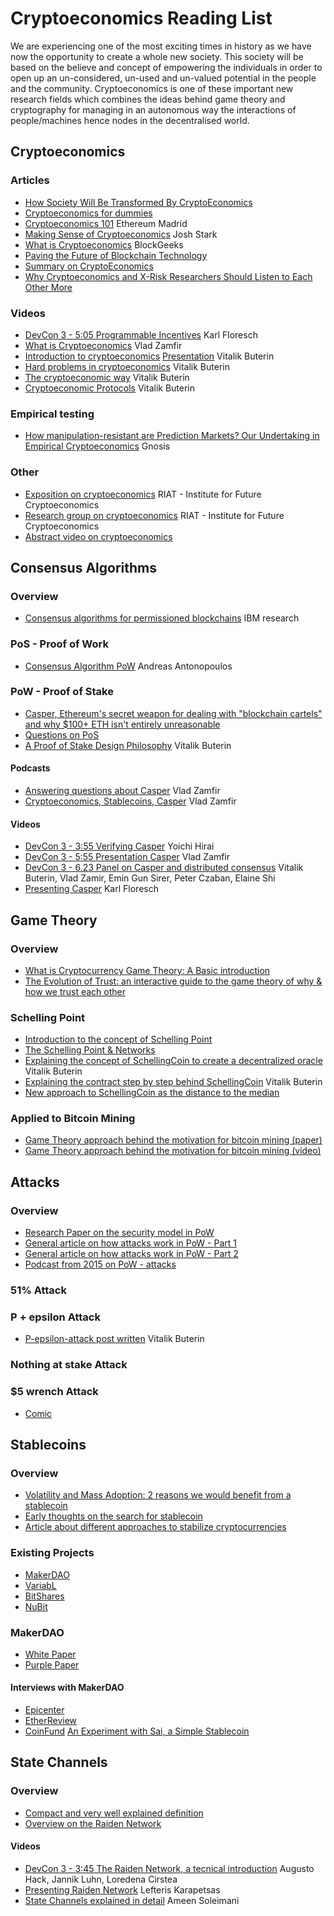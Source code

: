 # Cryptoeconomics Reading List

We are experiencing one of the most exciting times in history as we have now the opportunity to create a whole new society. This society will be based on the believe and concept of empowering the individuals in order to open up an un-considered, un-used and un-valued potential in the people and the community. Cryptoeconomics is one of these important new research fields which combines the ideas behind game theory and cryptography for managing in an autonomous way the interactions of people/machines hence nodes in the decentralised world.

## Cryptoeconomics

### Articles

* [How Society Will Be Transformed By CryptoEconomics](https://media.comakery.com/how-society-will-be-transformed-by-crypto-economics-b02b6765ca8c)
* [Cryptoeconomics for dummies](https://medium.com/@j32804/cryptoeconomics-for-dummies-part-0-7172efa81507)
* [Cryptoeconomics 101](http://slides.com/ethereummadrid/cryptoeconomics101-stablecoin#/) Ethereum Madrid
* [Making Sense of Cryptoeconomics](https://medium.com/@jjmstark/making-sense-of-cryptoeconomics-c6455776669) Josh Stark
* [What is Cryptoeconomics](https://blockgeeks.com/guides/what-is-cryptoeconomics/) BlockGeeks
* [Paving the Future of Blockchain Technology](https://hackernoon.com/cryptoeconomics-paving-the-future-of-blockchain-technology-13b04dab971)
* [Summary on CryptoEconomics](https://medium.com/@jjmstark/making-sense-of-cryptoeconomics-c6455776669)
* [Why Cryptoeconomics and X-Risk Researchers Should Listen to Each Other More](https://medium.com/@VitalikButerin/why-cryptoeconomics-and-x-risk-researchers-should-listen-to-each-other-more-a2db72b3e86b)

### Videos

* [DevCon 3 - 5:05 Programmable Incentives](https://www.youtube.com/watch?v=Yo9o5nDTAAQ) Karl Floresch
* [What is Cryptoeconomics](https://www.youtube.com/watch?v=9lw3s7iGUXQ) Vlad Zamfir
* [Introduction to cryptoeconomics](https://www.youtube.com/watch?v=pKqdjaH1dRo)
[Presentation](https://edcon.io/ppt/one/Vitalik%20Buterin_Introduction%20to%20Cryptoeconomics_EDCON.pdf) Vitalik Buterin
* [Hard problems in cryptoeconomics](https://www.youtube.com/watch?v=p5qwbOkCZSc&t=2316s) Vitalik Buterin
* [The cryptoeconomic way](https://www.youtube.com/watch?v=ZH9nMKIHfAE) Vitalik Buterin
* [Cryptoeconomic Protocols](https://www.slideshare.net/ethereum/vitalik-buterin-cryptoeconomic-protocols-in-the-context-of-wider-society) Vitalik Buterin

### Empirical testing

* [How manipulation-resistant are Prediction Markets? Our Undertaking in Empirical Cryptoeconomics](https://blog.gnosis.pm/how-manipulation-resistant-are-prediction-markets-710e14033d62) Gnosis

### Other

* [Exposition on cryptoeconomics](https://www.mqw.at/en/program//programmdetail/crypto-economic-artefacts-1/) RIAT - Institute for Future Cryptoeconomics
* [Research group on cryptoeconomics](https://riat.at/Cryptoeconomics/) RIAT - Institute for Future Cryptoeconomics
* [Abstract video on cryptoeconomics](https://www.reddit.com/r/ethtrader/comments/6xp7q5/i_think_i_seriously_just_figured_out_all_of/?st=J74IGNOF&sh=c06637cb)

## Consensus Algorithms

### Overview

* [Consensus algorithms for permissioned blockchains](https://arxiv.org/pdf/1707.01873.pdf) IBM research

### PoS - Proof of Work

* [Consensus Algorithm PoW](https://www.youtube.com/watch?v=fw3WkySh_Ho&t=3606s) Andreas Antonopoulos

### PoW - Proof of Stake   

* [Casper, Ethereum's secret weapon for dealing with "blockchain cartels" and why $100+ ETH isn't entirely unreasonable](  https://steemit.com/ethereum/@dana-edwards/casper-ethereum-s-secret-weapon-for-dealing-with-blockchain-cartels-and-why-usd100-eth-isn-t-entirely-unreasonable)
* [Questions on PoS](https://github.com/ethereum/wiki/wiki/Proof-of-Stake-FAQ)
* [A Proof of Stake Design Philosophy](https://medium.com/@VitalikButerin/a-proof-of-stake-design-philosophy-506585978d51) Vitalik Buterin

#### Podcasts

* [Answering questions about Casper](https://etherreview.info/the-ether-review-2-vlad-zamfir-28f95afc8a3c) Vlad Zamfir
* [Cryptoeconomics, Stablecoins, Casper](https://softwareengineeringdaily.com/2017/10/28/cryptoeconomics-with-vlad-zamfir/) Vlad Zamfir

#### Videos

* [DevCon 3 - 3:55 Verifying Casper](https://www.youtube.com/watch?v=Yo9o5nDTAAQ) Yoichi Hirai
* [DevCon 3 - 5:55 Presentation Casper](https://www.youtube.com/watch?v=Yo9o5nDTAAQ) Vlad Zamfir
* [DevCon 3 - 6.23 Panel on Casper and distributed consensus](https://www.youtube.com/watch?v=Yo9o5nDTAAQ) Vitalik Buterin, Vlad Zamir, Emin Gun Sirer, Peter Czaban,  Elaine Shi
* [Presenting Casper](https://www.youtube.com/watch?v=MyDocEQfBGA) Karl Floresch

## Game Theory

### Overview

* [What is Cryptocurrency Game Theory: A Basic introduction](https://blockgeeks.com/guides/cryptocurrency-game-theory/)
* [The Evolution of Trust: an interactive guide to the game theory of why & how we trust each other](http://ncase.me/trust/)

### Schelling Point

* [Introduction to the concept of Schelling Point](http://wisdomofcrowds.blogspot.com.es/2010/02/chapter-five-part-iii.html)
* [The Schelling Point & Networks](https://media.consensys.net/hashtag-markets-mashing-together-reddit-schelling-points-tokenisation-autonomous-organisations-ceec3cd3baf0)
* [Explaining the concept of SchellingCoin to create a decentralized oracle](https://blog.ethereum.org/2014/03/28/schellingcoin-a-minimal-trust-universal-data-feed/) Vitalik Buterin
* [Explaining the contract step by step behind SchellingCoin](https://blog.ethereum.org/2014/06/30/advanced-contract-programming-example-schellingcoin/) Vitalik Buterin
* [New approach to SchellingCoin as the distance to the median](https://medium.com/@roman.brodetski/introducing-oracul-decentralized-oracle-data-feed-solution-for-ethereum-5cab1ca8bb64)

### Applied to Bitcoin Mining

* [Game Theory approach behind the motivation for bitcoin mining (paper)](http://ledger.pitt.edu/ojs/index.php/ledger/article/view/96/67)
* [Game Theory approach behind the motivation for bitcoin mining (video)](https://www.youtube.com/watch?v=_VANRj3WpdY)

## Attacks

### Overview

* [Research Paper on the security model in PoW](https://eprint.iacr.org/2016/555.pdf)
* [General article on how attacks work in PoW - Part 1](https://medium.com/@chrshmmmr/an-introduction-to-understanding-attacks-and-dishonesty-on-proof-of-work-blockchains-9e7f547ed4c8)
* [General article on how attacks work in PoW - Part 2](https://medium.com/@chrshmmmr/a-guide-to-dishonesty-on-pow-blockchains-when-does-double-spending-pays-off-4f1994074b52)
* [Podcast from 2015 on PoW - attacks](https://letstalkbitcoin.com/blog/post/epicenter-bitcoin-68-kamikaze-attack-block-halving-and-the-perils-of-proof-of-work)

### 51% Attack

### P + epsilon Attack  

* [P-epsilon-attack post written](https://blog.ethereum.org/2015/01/28/p-epsilon-attack/) Vitalik Buterin

### Nothing at stake Attack  

### $5 wrench Attack

* [Comic](https://xkcd.com/538/)

## Stablecoins

### Overview

* [Volatility and Mass Adoption: 2 reasons we would benefit from a stablecoin](https://medium.com/topl-blog/dangerous-volatility-and-why-we-need-a-stable-cryptocurrency-6d66dcd605f8)
* [Early thoughts on the search for stablecoin](https://blog.ethereum.org/2014/11/11/search-stable-cryptocurrency/)
* [Article about different approaches to stabilize cryptocurrencies](https://venturebeat.com/2017/06/17/heres-how-we-start-to-stabilize-bitcoin-ethereum/)

### Existing Projects

* [MakerDAO](https://makerdao.com)
* [VariabL](https://variabl.io)
* [BitShares](https://bitshares.org)
* [NuBit](https://www.nubits.com)

### MakerDAO

* [White Paper](https://github.com/makerdao/docs/blob/master/Dai.md)
* [Purple Paper](http://stablecoin.technology/purple.pdf)

#### Interviews with MakerDAO

* [Epicenter](https://soundcloud.com/epicenterbitcoin/eb-124)
* [EtherReview](https://soundcloud.com/arthurfalls/the-ether-review-20-maker-the)
* [CoinFund](https://youtu.be/ZggkzPJ5Yt4)
[An Experiment with Sai, a Simple Stablecoin](https://blog.makerdao.com/2017/06/05/introducing-sai/)

## State Channels

### Overview

* [Compact and very well explained definition](http://www.jeffcoleman.ca/state-channels/)
* [Overview on the Raiden Network](https://hackernoon.com/raiden-network-developer-preview-dad83ec3fc23)

#### Videos
* [DevCon 3 - 3:45 The Raiden Network, a tecnical introduction](https://www.youtube.com/watch?v=aMs0wAFIu7I) Augusto Hack, Jannik Luhn, Loredena Cirstea 
* [Presenting Raiden Network](https://www.youtube.com/watch?v=JuVP4iDVkoQ&index=4&list=PLaM7G4Llrb7wPiT2G75tj2JQr8qg6P5hi) Lefteris Karapetsas
* [State Channels explained in detail](https://www.youtube.com/watch?v=MEL50CVOcH4) Ameen Soleimani
